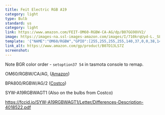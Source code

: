 ```yaml
---
title: Feit Electric RGB A19
category: light
type: Bulb
standard: us
category: light
link: https://www.amazon.com/FEIT-OM60-RGBW-CA-AG/dp/B07GG98VV2/
image: https://images-na.ssl-images-amazon.com/images/I/710krqUyd-L._SL1500_.jpg
template: '{"NAME":"OM60/RGBW","GPIO":[255,255,255,255,140,37,0,0,38,142,141,255,255],"FLAG":0,"BASE":18}'
link_alt: https://www.amazon.com/gp/product/B07D13LS7Z
screenshot:
---
```

Note BGR color order - `setoption37 54` in tasmota console to remap.

OM60/RGBW/CA/AG, ([Amazon](https://www.amazon.com/FEIT-OM60-RGBW-CA-AG/dp/B07GG98VV2/))

BPA800/RGBW/AG/2 ([Costco](https://www.costco.com/FEIT-WiFi-Smart-Bulbs-4-pack.product.100417461.html))

SYW-A19RGBWAGT1 (Also on the bulbs from Costco)

https://fccid.io/SYW-A19RGBWAGT1/Letter/Differences-Description-4018522.pdf
